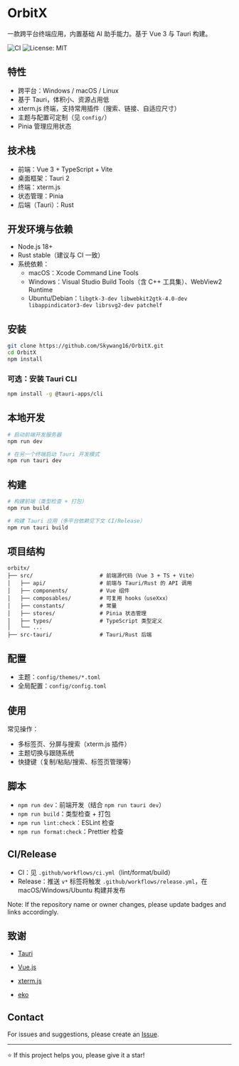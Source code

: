 # OrbitX

一款跨平台终端应用，内置基础 AI 助手能力。基于 Vue 3 与 Tauri 构建。

![CI](https://img.shields.io/github/actions/workflow/status/Skywang16/OrbitX/ci.yml?branch=main&label=CI)
![License: MIT](https://img.shields.io/badge/License-MIT-yellow.svg)

## 特性

- 跨平台：Windows / macOS / Linux
- 基于 Tauri，体积小、资源占用低
- xterm.js 终端，支持常用插件（搜索、链接、自适应尺寸）
- 主题与配置可定制（见 `config/`）
- Pinia 管理应用状态

## 技术栈

- 前端：Vue 3 + TypeScript + Vite
- 桌面框架：Tauri 2
- 终端：xterm.js
- 状态管理：Pinia
- 后端（Tauri）：Rust

## 开发环境与依赖

- Node.js 18+
- Rust stable（建议与 CI 一致）
- 系统依赖：
  - macOS：Xcode Command Line Tools
  - Windows：Visual Studio Build Tools（含 C++ 工具集）、WebView2 Runtime
  - Ubuntu/Debian：`libgtk-3-dev libwebkit2gtk-4.0-dev libappindicator3-dev librsvg2-dev patchelf`

## 安装

```bash
git clone https://github.com/Skywang16/OrbitX.git
cd OrbitX
npm install
```

### 可选：安装 Tauri CLI

```bash
npm install -g @tauri-apps/cli
```

## 本地开发

```bash
# 启动前端开发服务器
npm run dev

# 在另一个终端启动 Tauri 开发模式
npm run tauri dev
```

## 构建

```bash
# 构建前端（类型检查 + 打包）
npm run build

# 构建 Tauri 应用（多平台依赖见下文 CI/Release）
npm run tauri build
```

## 项目结构

```text
orbitx/
├── src/                     # 前端源代码（Vue 3 + TS + Vite）
│   ├── api/                 # 前端与 Tauri/Rust 的 API 调用
│   ├── components/          # Vue 组件
│   ├── composables/         # 可复用 hooks（useXxx）
│   ├── constants/           # 常量
│   ├── stores/              # Pinia 状态管理
│   ├── types/               # TypeScript 类型定义
│   └── ...
├── src-tauri/               # Tauri/Rust 后端
```

## 配置

- 主题：`config/themes/*.toml`
- 全局配置：`config/config.toml`

## 使用

常见操作：

- 多标签页、分屏与搜索（xterm.js 插件）
- 主题切换与跟随系统
- 快捷键（复制/粘贴/搜索、标签页管理等）

## 脚本

- `npm run dev`：前端开发（结合 `npm run tauri dev`）
- `npm run build`：类型检查 + 打包
- `npm run lint:check`：ESLint 检查
- `npm run format:check`：Prettier 检查

## CI/Release

- CI：见 `.github/workflows/ci.yml`（lint/format/build）
- Release：推送 `v*` 标签将触发 `.github/workflows/release.yml`，在 macOS/Windows/Ubuntu 构建并发布

Note: If the repository name or owner changes, please update badges and links accordingly.

## 致谢

- [Tauri](https://tauri.app/)
- [Vue.js](https://vuejs.org/)
- [xterm.js](https://xtermjs.org/)

- [eko](https://github.com/FellouAI/eko)

## Contact

For issues and suggestions, please create an [Issue](https://github.com/Skywang16/OrbitX/issues).

---

⭐ If this project helps you, please give it a star!
